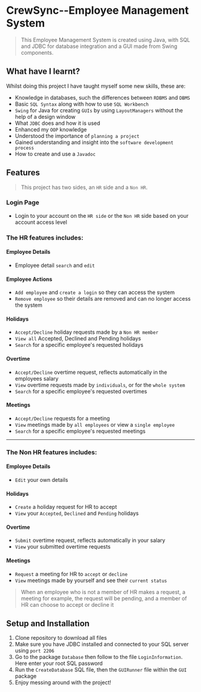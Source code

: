 # CrewSync--Employee Management System
> This Employee Management System is created using Java, with SQL and JDBC for database integration and a GUI made from Swing components.


## What have I learnt?
Whilst doing this project I have taught myself some new skills, these are:
* Knowledge in databases, such the differences between `RDBMS` and `DBMS`
* Basic `SQL Syntax` along with how to use `SQL Workbench`
* `Swing` for Java for creating `GUIs` by using `LayoutManagers` without the help of a design window
* What `JDBC` does and how it is used
* Enhanced my `OOP` knowledge
* Understood the importance of `planning a project`
* Gained understanding and insight into the `software development process`
* How to create and use a `Javadoc`

## Features
> This project has two sides, an `HR` side and a `Non HR`.

### Login Page
* Login to your account on the `HR side` or the `Non HR` side based on your account access level

### The HR features includes:
#### Employee Details
* Employee detail `search` and `edit`

#### Employee Actions
* `Add employee` and `create a login` so they can access the system
* `Remove employee` so their details are removed and can no longer access the system

#### Holidays
* `Accept/Decline` holiday requests made by a `Non HR member`
* `View all` Accepted, Declined and Pending holidays
* `Search` for a specific employee's requested holidays

#### Overtime
* `Accept/Decline` overtime request, reflects automatically in the employees salary
* `View` overtime requests made by `individuals`, or for the `whole system`
* `Search` for a specific employee's requested overtimes

#### Meetings
* `Accept/Decline` requests for a meeting
* `View` meetings made by `all employees` or view a `single employee`
* `Search` for a specific employee's requested meetings
***
### The Non HR features includes:
#### Employee Details
* `Edit` your own details

#### Holidays
* `Create` a holiday request for HR to accept
* `View` your `Accepted`, `Declined` and `Pending` holidays

#### Overtime
* `Submit` overtime request, reflects automatically in your salary
* `View` your submitted overtime requests

#### Meetings
* `Request` a meeting for HR to `accept` or `decline`
* `View` meetings made by yourself and see their `current status`
> When an employee who is not a member of HR makes a request, a meeting for example, the request will be pending, and a member of HR can choose to accept or decline it

## Setup and Installation
1. Clone repository to download all files
2. Make sure you have JDBC installed and connected to your SQL server using `port 2206`
3. Go to the package `Database` then follow to the file `LoginInformation`. Here enter your root SQL password
4. Run the `CreateDatabase` SQL file, then the `GUIRunner` file within the `GUI` package
5. Enjoy messing around with the project!
